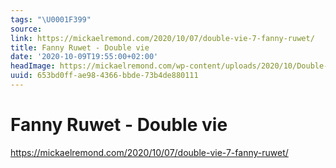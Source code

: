 ```yaml
---
tags: "\U0001F399"
source:
link: https://mickaelremond.com/2020/10/07/double-vie-7-fanny-ruwet/
title: Fanny Ruwet - Double vie
date: '2020-10-09T19:55:00+02:00'
headImage: https://mickaelremond.com/wp-content/uploads/2020/10/Double-Vie-7-Fanny-Ruwet.png
uuid: 653bd0ff-ae98-4366-bbde-73b4de880111
---
```


# Fanny Ruwet - Double vie
https://mickaelremond.com/2020/10/07/double-vie-7-fanny-ruwet/
